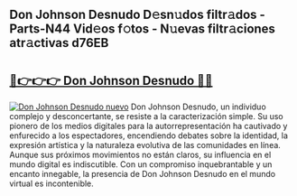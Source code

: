 ## Don Johnson Desnudo D𝚎sn𝚞dos filtr𝚊dos - Parts-N44 Vid𝚎os f𝚘tos - N𝚞evas filtr𝚊ciones atr𝚊ctivas d76EB

# <h2><a href="http://mb47euh.tromn.icu/?c=Don+Johnson+Desnudo">🔗👉👉👉 Don Johnson Desnudo 🔗🔗</a></h2>

[![Don Johnson Desnudo nuevo](https://i.imgur.com/pEAQMta.gif)](http://mb47euh.tromn.icu/?c=Don+Johnson+Desnudo)
Don Johnson Desnudo, un individuo complejo y desconcertante, se resiste a la caracterización simple. Su uso pionero de los medios digitales para la autorrepresentación ha cautivado y enfurecido a los espectadores, encendiendo debates sobre la identidad, la expresión artística y la naturaleza evolutiva de las comunidades en línea. Aunque sus próximos movimientos no están claros, su influencia en el mundo digital es indiscutible. Con un compromiso inquebrantable y un encanto innegable, la presencia de Don Johnson Desnudo en el mundo virtual es incontenible.
